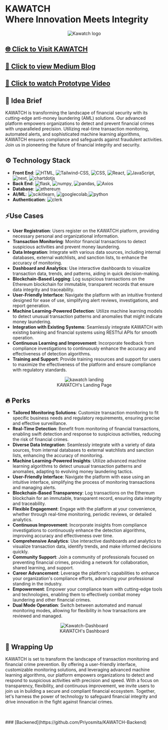 # KAWATCH <br/> Where Innovation Meets Integrity

<div align="center">
  <img src="https://github.com/user-attachments/assets/2686dd3a-1566-4e76-b52f-5bf9adb1e02b" alt="Kawatch logo">
</div>

## [🌐 Click to Visit KAWATCH](https://kawatch-wkqh.vercel.app)

## [📝 Click to view Medium Blog](https://medium.com/@daspriyosmita2003/kawatch-where-innovation-meets-integrity-4978970e3ea1)

## [🎥 Click to watch Prototype Video](https://drive.google.com/file/d/1OdQZSSx4FUs41SX-0oNvrcZrdEPKK2Dx/view?usp=drive_link)


## 🚀 Idea Brief
KAWATCH is transforming the landscape of financial security with its cutting-edge anti-money laundering (AML) solutions. Our advanced platform empowers organizations to detect and prevent financial crimes with unparalleled precision. Utilizing real-time transaction monitoring, automated alerts, and sophisticated machine learning algorithms, KAWATCH ensures compliance and safeguards against fraudulent activities. Join us in pioneering the future of financial integrity and security.

## ⚙️ Technology Stack
- **Front End**: ![HTML](https://img.shields.io/badge/HTML-Front%20End-E34F26?style=flat&logo=html5), ![Tailwind-CSS](https://img.shields.io/badge/Tailwind--CSS-Front%20End-06B6D4?style=flat&logo=tailwindcss), ![CSS](https://img.shields.io/badge/CSS-Front%20End-1572B6?style=flat&logo=css3), ![React](https://img.shields.io/badge/React-Front%20End-61DAFB?style=flat&logo=react), ![JavaScript](https://img.shields.io/badge/JavaScript-Front%20End-F7DF1E?style=flat&logo=javascript), ![next](https://img.shields.io/badge/next-Front%20End-646CFF?style=flat&logo=next.js), ![chartdotjs](https://img.shields.io/badge/chartdotjs-Front%20End-FF6384?style=flat&logo=chartdotjs)
- **Back End**: ![flask](https://img.shields.io/badge/flask-Back%20End-000000?style=flat&logo=flask), ![numpy](https://img.shields.io/badge/numpy-Back%20End-013243?style=flat&logo=numpy), ![pandas](https://img.shields.io/badge/pandas-Back%20End-150458?style=flat&logo=pandas), ![Axios](https://img.shields.io/badge/Axios-Back%20End-5A29E4?style=flat&logo=axios)
- **Database**: ![ethereum](https://img.shields.io/badge/ethereum-Database-2535A0?style=flat&logo=ethereum)
- **AI/ML**: ![scikitlearn](https://img.shields.io/badge/scikitlearn-AI/ML-F7931E?style=flat&logo=scikitlearn), ![googlecolab](https://img.shields.io/badge/googlecolab-AI/ML-F9AB00?style=flat&logo=googlecolab),![python](https://img.shields.io/badge/python-AI/ML-3776AB?style=flat&logo=python)
- **Authentication**: ![clerk](https://img.shields.io/badge/clerk-Auth-6C47FF?style=flat&logo=clerk)

## ⚡️Use Cases
- **User Registration**: Users register on the KAWATCH platform, providing necessary personal and organizational information.
- **Transaction Monitoring**: Monitor financial transactions to detect suspicious activities and prevent money laundering.
- **Data Integration**: Integrate with various data sources, including internal databases, external watchlists, and sanction lists, to enhance the accuracy of monitoring.
- **Dashboard and Analytics**: Use interactive dashboards to visualize transaction data, trends, and patterns, aiding in quick decision-making.
- **Blockchain-Based Logging**: Log suspicious transactions on the Ethereum blockchain for immutable, transparent records that ensure data integrity and traceability.
- **User-Friendly Interface**: Navigate the platform with an intuitive frontend designed for ease of use, simplifying alert reviews, investigations, and report generation.
- **Machine Learning-Powered Detection**: Utilize machine learning models to detect unusual transaction patterns and anomalies that might indicate money laundering.
- **Integration with Existing Systems**: Seamlessly integrate KAWATCH with existing banking and financial systems using RESTful APIs for smooth operation.
- **Continuous Learning and Improvement**: Incorporate feedback from compliance investigations to continuously enhance the accuracy and effectiveness of detection algorithms.
- **Training and Support**: Provide training resources and support for users to maximize the effectiveness of the platform and ensure compliance with regulatory standards.

<div align="center">
  <figure>
    <img src="https://github.com/user-attachments/assets/d6c805d8-968c-414f-9642-2c83e5abb050" alt="kawatch landing"><br/>
    <figcaption>KAWATCH's Landing Page</figcaption>
  </figure>
</div>

## 🔥 Perks
- **Tailored Monitoring Solutions**: Customize transaction monitoring to fit specific business needs and regulatory requirements, ensuring precise and effective surveillance.
- **Real-Time Detection**: Benefit from monitoring of financial transactions, enabling swift detection and response to suspicious activities, reducing the risk of financial crimes.
- **Diverse Data Integration**: Seamlessly integrate with a variety of data sources, from internal databases to external watchlists and sanction lists, enhancing the accuracy of monitoring.
- **Machine Learning-Powered Insights**: Utilize advanced machine learning algorithms to detect unusual transaction patterns and anomalies, adapting to evolving money laundering tactics.
- **User-Friendly Interface**: Navigate the platform with ease using an intuitive interface, simplifying the process of monitoring transactions and managing alerts.
- **Blockchain-Based Transparency**: Log transactions on the Ethereum blockchain for an immutable, transparent record, ensuring data integrity and traceability.
- **Flexible Engagement**: Engage with the platform at your convenience, whether through real-time monitoring, periodic reviews, or detailed analytics.
- **Continuous Improvement**: Incorporate insights from compliance investigations to continuously enhance the detection algorithms, improving accuracy and effectiveness over time.
- **Comprehensive Analytics**: Use interactive dashboards and analytics to visualize transaction data, identify trends, and make informed decisions quickly.
- **Community Support**: Join a community of professionals focused on preventing financial crimes, providing a network for collaboration, shared learning, and support.
- **Career Advancement**: Leverage the platform's capabilities to enhance your organization's compliance efforts, advancing your professional standing in the industry.
- **Empowerment**: Empower your compliance team with cutting-edge tools and technologies, enabling them to effectively combat money laundering and other financial crimes.
- **Dual Mode Operation**: Switch between automated and manual monitoring modes, allowing for flexibility in how transactions are reviewed and managed.
  
<div align="center">
  <figure>
    <img src="https://github.com/user-attachments/assets/20fc7a21-c8ee-4747-b4d3-ceba1a669ced" alt="Kawatch-Dashboard">
    <figcaption>KAWATCH's Dashboard</figcaption>
  </figure>
</div>

## 💫 Wrapping Up
KAWATCH is set to transform the landscape of transaction monitoring and financial crime prevention. By offering a user-friendly interface, customizable monitoring solutions, and leveraging advanced machine learning algorithms, our platform empowers organizations to detect and respond to suspicious activities with precision and speed. With a focus on transparency, flexibility, and continuous improvement, we invite users to join us in building a secure and compliant financial ecosystem. Together, let's harness the power of technology to safeguard financial integrity and drive innovation in the fight against financial crimes.

<br/>
<br/>
### [Backened](https://github.com/Priyosmita/KAWATCH-Backend)
